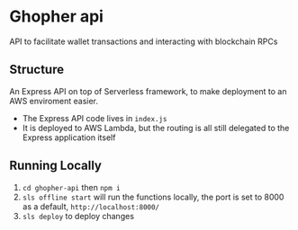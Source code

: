 # Ghopher api 
API to facilitate wallet transactions and interacting with blockchain RPCs

## Structure

An Express API on top of Serverless framework, to make deployment to an AWS enviroment easier.
- The Express API code lives in `index.js`
- It is deployed to AWS Lambda, but the routing is all still delegated to the Express application itself 

## Running Locally

1. `cd ghopher-api` then `npm i`
2. `sls offline start` will run the functions locally, the port is set to 8000 as a default, `http://localhost:8000/`
3. `sls deploy` to deploy changes


